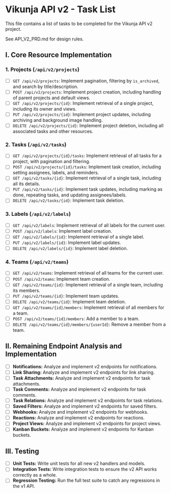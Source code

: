 # Vikunja API v2 - Task List

This file contains a list of tasks to be completed for the Vikunja API v2 project.

See API_V2_PRD.md for design rules.

## I. Core Resource Implementation

### 1. Projects (`/api/v2/projects`)

- [ ] `GET /api/v2/projects`: Implement pagination, filtering by `is_archived`, and search by title/description.
- [ ] `POST /api/v2/projects`: Implement project creation, including handling of parent projects and default views.
- [ ] `GET /api/v2/projects/{id}`: Implement retrieval of a single project, including its owner and views.
- [ ] `PUT /api/v2/projects/{id}`: Implement project updates, including archiving and background image handling.
- [ ] `DELETE /api/v2/projects/{id}`: Implement project deletion, including all associated tasks and other resources.

### 2. Tasks (`/api/v2/tasks`)

- [ ] `GET /api/v2/projects/{id}/tasks`: Implement retrieval of all tasks for a project, with pagination and filtering.
- [ ] `POST /api/v2/projects/{id}/tasks`: Implement task creation, including setting assignees, labels, and reminders.
- [ ] `GET /api/v2/tasks/{id}`: Implement retrieval of a single task, including all its details.
- [ ] `PUT /api/v2/tasks/{id}`: Implement task updates, including marking as done, repeating tasks, and updating assignees/labels.
- [ ] `DELETE /api/v2/tasks/{id}`: Implement task deletion.

### 3. Labels (`/api/v2/labels`)

- [ ] `GET /api/v2/labels`: Implement retrieval of all labels for the current user.
- [ ] `POST /api/v2/labels`: Implement label creation.
- [ ] `GET /api/v2/labels/{id}`: Implement retrieval of a single label.
- [ ] `PUT /api/v2/labels/{id}`: Implement label updates.
- [ ] `DELETE /api/v2/labels/{id}`: Implement label deletion.

### 4. Teams (`/api/v2/teams`)

- [ ] `GET /api/v2/teams`: Implement retrieval of all teams for the current user.
- [ ] `POST /api/v2/teams`: Implement team creation.
- [ ] `GET /api/v2/teams/{id}`: Implement retrieval of a single team, including its members.
- [ ] `PUT /api/v2/teams/{id}`: Implement team updates.
- [ ] `DELETE /api/v2/teams/{id}`: Implement team deletion.
- [ ] `GET /api/v2/teams/{id}/members`: Implement retrieval of all members for a team.
- [ ] `POST /api/v2/teams/{id}/members`: Add a member to a team.
- [ ] `DELETE /api/v2/teams/{id}/members/{userId}`: Remove a member from a team.

## II. Remaining Endpoint Analysis and Implementation

- [ ] **Notifications:** Analyze and implement v2 endpoints for notifications.
- [ ] **Link Sharing:** Analyze and implement v2 endpoints for link sharing.
- [ ] **Task Attachments:** Analyze and implement v2 endpoints for task attachments.
- [ ] **Task Comments:** Analyze and implement v2 endpoints for task comments.
- [ ] **Task Relations:** Analyze and implement v2 endpoints for task relations.
- [ ] **Saved Filters:** Analyze and implement v2 endpoints for saved filters.
- [ ] **Webhooks:** Analyze and implement v2 endpoints for webhooks.
- [ ] **Reactions:** Analyze and implement v2 endpoints for reactions.
- [ ] **Project Views:** Analyze and implement v2 endpoints for project views.
- [ ] **Kanban Buckets:** Analyze and implement v2 endpoints for Kanban buckets.

## III. Testing

- [ ] **Unit Tests:** Write unit tests for all new v2 handlers and models.
- [ ] **Integration Tests:** Write integration tests to ensure the v2 API works correctly as a whole.
- [ ] **Regression Testing:** Run the full test suite to catch any regressions in the v1 API.
